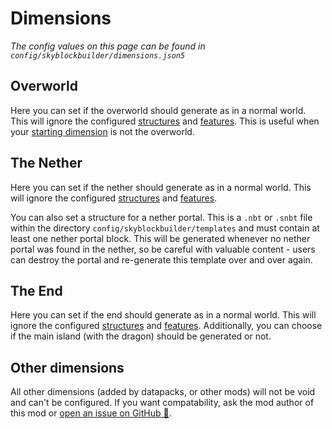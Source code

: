 # Dimensions
*The config values on this page can be found in `config/skyblockbuilder/dimensions.json5`*

## Overworld
Here you can set if the overworld should generate as in a normal world. This will ignore the configured 
[structures](structures.md#generating-structures) and [features](structures.md#generating-features). This is useful when
your [starting dimension](spawn.md#dimension) is not the overworld.

## The Nether
Here you can set if the nether should generate as in a normal world. This will ignore the configured 
[structures](structures.md#generating-structures) and [features](structures.md#generating-features).

You can also set a structure for a nether portal. This is a `.nbt` or `.snbt` file within the directory 
`config/skyblockbuilder/templates` and must contain at least one nether portal block. This will be generated whenever
no nether portal was found in the nether, so be careful with valuable content - users can destroy the portal and
re-generate this template over and over again.

## The End
Here you can set if the end should generate as in a normal world. This will ignore the configured 
[structures](structures.md#generating-structures) and [features](structures.md#generating-features). Additionally, you
can choose if the main island (with the dragon) should be generated or not.

## Other dimensions
All other dimensions (added by datapacks, or other mods) will not be void and can't be configured. If you want
compatability, ask the mod author of this mod or [open an issue on GitHub 🔗](https://github.com/MelanX/SkyblockBuilder/issues/new?assignees=MelanX&labels=enhancement&template=feature_request.md&title=).